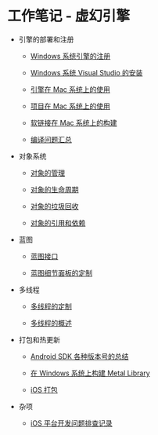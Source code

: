 # 工作笔记 - 虚幻引擎

+ 引擎的部署和注册

    + [Windows 系统引擎的注册](windows_engine_registry.md)

    + [Windows 系统 Visual Studio 的安装](windows_visual_studio.md)

    + [引擎在 Mac 系统上的使用](mac_engine.md)

    + [项目在 Mac 系统上的使用](mac_project.md)

    + [软链接在 Mac 系统上的构建](mac_symlink.md)

    + [编译问题汇总](compilation_questions.md)

+ 对象系统

    + [对象的管理](object_management.md)

    + [对象的生命周期](object_lifecycle.md)

    + [对象的垃圾回收](object_garbage_collection.md)

    + [对象的引用和依赖](object_reference.md)

+ 蓝图

    + [蓝图接口](blueprint_interface.md)

    + [蓝图细节面板的定制](detail_customization.md)

+ 多线程

    + [多线程的定制](thread_runnable.md)

    + [多线程的概述](thread_summary.md)

+ 打包和热更新

    + [Android SDK 各种版本号的总结](android_sdk_versions.md)

    + [在 Windows 系统上构建 Metal Library](windows_metal_library.md)

    + [iOS 打包](ios_packaging.md)

+ 杂项

    + [iOS 平台开发问题排查记录](ios_development.md)
